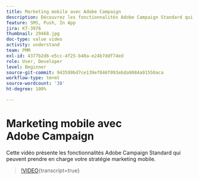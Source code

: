 ```yaml
---
title: Marketing mobile avec Adobe Campaign
description: Découvrez les fonctionnalités Adobe Campaign Standard qui peuvent prendre en charge votre stratégie marketing mobile.
feature: SMS, Push, In App
jira: KT-3976
thumbnail: 29468.jpg
doc-type: value video
activity: understand
team: PMM
exl-id: 4377b2d6-e5cc-4f25-b40a-e24b7ddf74ed
role: User, Developer
level: Beginner
source-git-commit: 943599bd7ce139ef846f093ebda9084a91550aca
workflow-type: tm+mt
source-wordcount: '38'
ht-degree: 100%

---
```


# Marketing mobile avec Adobe Campaign

Cette vidéo présente les fonctionnalités Adobe Campaign Standard qui peuvent prendre en charge votre stratégie marketing mobile.

>[!VIDEO](https://video.tv.adobe.com/v/33576?learn=on&captions=fre_fr){transcript=true}
